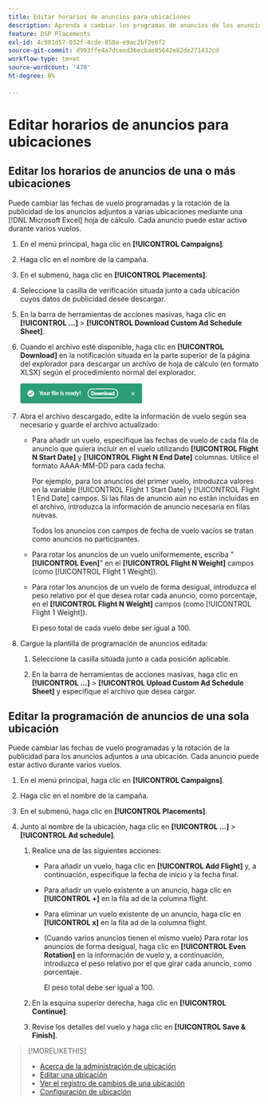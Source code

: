 ```yaml
---
title: Editar horarios de anuncios para ubicaciones
description: Aprenda a cambiar los programas de anuncios de los anuncios adjuntos a las ubicaciones.
feature: DSP Placements
exl-id: 4c981d57-032f-4cde-858a-e9ac2bf2e6f2
source-git-commit: d993ffe4a7dceed36ecbae85642e82de271432cd
workflow-type: tm+mt
source-wordcount: '470'
ht-degree: 0%

---
```


# Editar horarios de anuncios para ubicaciones

## Editar los horarios de anuncios de una o más ubicaciones

Puede cambiar las fechas de vuelo programadas y la rotación de la publicidad de los anuncios adjuntos a varias ubicaciones mediante una [!DNL Microsoft Excel] hoja de cálculo. Cada anuncio puede estar activo durante varios vuelos.

1. En el menú principal, haga clic en **[!UICONTROL Campaigns]**.

1. Haga clic en el nombre de la campaña.

1. En el submenú, haga clic en **[!UICONTROL Placements]**.

1. Seleccione la casilla de verificación situada junto a cada ubicación cuyos datos de publicidad desee descargar.

1. En la barra de herramientas de acciones masivas, haga clic en **[!UICONTROL ...]** > **[!UICONTROL Download Custom Ad Schedule Sheet]**.

1. Cuando el archivo esté disponible, haga clic en **[!UICONTROL Download]** en la notificación situada en la parte superior de la página del explorador para descargar un archivo de hoja de cálculo (en formato XLSX) según el procedimiento normal del explorador.

   ![Descargar notificación lista](/help/dsp/assets/download-ready.png "Descargar notificación lista")

1. Abra el archivo descargado, edite la información de vuelo según sea necesario y guarde el archivo actualizado:

   * Para añadir un vuelo, especifique las fechas de vuelo de cada fila de anuncio que quiera incluir en el vuelo utilizando **[!UICONTROL Flight N Start Date]** y **[!UICONTROL Flight N End Date]** columnas. Utilice el formato AAAA-MM-DD para cada fecha.

     Por ejemplo, para los anuncios del primer vuelo, introduzca valores en la variable [!UICONTROL Flight 1 Start Date] y [!UICONTROL Flight 1 End Date] campos. Si las filas de anuncio aún no están incluidas en el archivo, introduzca la información de anuncio necesaria en filas nuevas.

     Todos los anuncios con campos de fecha de vuelo vacíos se tratan como anuncios no participantes.

   * Para rotar los anuncios de un vuelo uniformemente, escriba &quot;**[!UICONTROL Even]**&quot; en el **[!UICONTROL Flight N Weight]** campos (como [!UICONTROL Flight 1 Weight]).

   * Para rotar los anuncios de un vuelo de forma desigual, introduzca el peso relativo por el que desea rotar cada anuncio, como porcentaje, en el **[!UICONTROL Flight N Weight]** campos (como [!UICONTROL Flight 1 Weight]).

     El peso total de cada vuelo debe ser igual a 100.

1. Cargue la plantilla de programación de anuncios editada:

   1. Seleccione la casilla situada junto a cada posición aplicable.

   1. En la barra de herramientas de acciones masivas, haga clic en **[!UICONTROL ...]** > **[!UICONTROL Upload Custom Ad Schedule Sheet]** y especifique el archivo que desea cargar.

## Editar la programación de anuncios de una sola ubicación

<!-- Some placements don't have this option. Clarify which placement types aren't eligible -- just simple ad serving placements (PG ones seem okay)? And anything else? -->

Puede cambiar las fechas de vuelo programadas y la rotación de la publicidad para los anuncios adjuntos a una ubicación. Cada anuncio puede estar activo durante varios vuelos.

1. En el menú principal, haga clic en **[!UICONTROL Campaigns]**.

1. Haga clic en el nombre de la campaña.

1. En el submenú, haga clic en **[!UICONTROL Placements]**.

1. Junto al nombre de la ubicación, haga clic en  **[!UICONTROL ...]** > **[!UICONTROL Ad schedule]**.

   1. Realice una de las siguientes acciones:

      * Para añadir un vuelo, haga clic en **[!UICONTROL Add Flight]** y, a continuación, especifique la fecha de inicio y la fecha final.

      * Para añadir un vuelo existente a un anuncio, haga clic en **[!UICONTROL +]** en la fila ad de la columna flight.

      * Para eliminar un vuelo existente de un anuncio, haga clic en **[!UICONTROL x]** en la fila ad de la columna flight.

      * (Cuando varios anuncios tienen el mismo vuelo) Para rotar los anuncios de forma desigual, haga clic en **[!UICONTROL Even Rotation]** en la información de vuelo y, a continuación, introduzca el peso relativo por el que girar cada anuncio, como porcentaje.

        El peso total debe ser igual a 100.

   1. En la esquina superior derecha, haga clic en **[!UICONTROL Continue]**.

   1. Revise los detalles del vuelo y haga clic en **[!UICONTROL Save & Finish]**.

>[!MORELIKETHIS]
>
>* [Acerca de la administración de ubicación](placement-about.md)
>* [Editar una ubicación](placement-edit.md)
>* [Ver el registro de cambios de una ubicación](placement-change-log.md)
>* [Configuración de ubicación](placement-settings.md)
